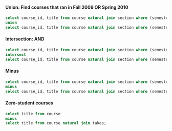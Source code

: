 #### Union: Find courses that ran in Fall 2009 OR Spring 2010
```sql
select course_id, title from course natural join section where (semester='Fall' and year=2009) 
union
select course_id, title from course natural join section where (semester='Spring' and year=2010);
```

#### Intersection: AND
```sql
select course_id, title from course natural join section where (semester='Fall' and year=2009) 
intersect
select course_id, title from course natural join section where (semester='Spring' and year=2010);
```

#### Minus
```sql
select course_id, title from course natural join section where (semester='Fall' and year=2009) 
minus
select course_id, title from course natural join section where (semester='Spring' and year=2010);
```

#### Zero-student courses
```sql
select title from course
minus
select title from course natural join takes;
```